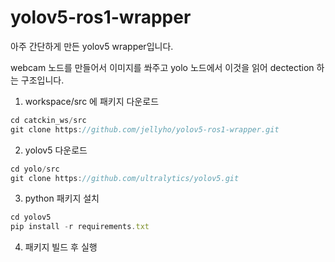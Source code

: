 # yolov5-ros1-wrapper

아주 간단하게 만든 yolov5 wrapper입니다. 

webcam 노드를 만들어서 이미지를 쏴주고 yolo 노드에서 이것을 읽어 dectection 하는 구조입니다. 


1) workspace/src 에 패키지 다운로드

```jsx
cd catckin_ws/src
git clone https://github.com/jellyho/yolov5-ros1-wrapper.git
```

2) yolov5 다운로드

```jsx
cd yolo/src
git clone https://github.com/ultralytics/yolov5.git
```

3) python 패키지 설치

```jsx
cd yolov5
pip install -r requirements.txt
```

4) 패키지 빌드 후 실행
